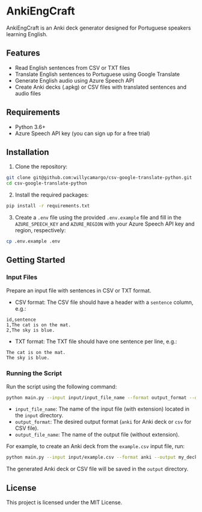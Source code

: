 # AnkiEngCraft

AnkiEngCraft is an Anki deck generator designed for Portuguese speakers learning English.

## Features

- Read English sentences from CSV or TXT files
- Translate English sentences to Portuguese using Google Translate
- Generate English audio using Azure Speech API
- Create Anki decks (.apkg) or CSV files with translated sentences and audio files

## Requirements

- Python 3.6+
- Azure Speech API key (you can sign up for a free trial)

## Installation

1. Clone the repository:

```bash
git clone git@github.com:willycamargo/csv-google-translate-python.git
cd csv-google-translate-python
```

2. Install the required packages:
```bash
pip install -r requirements.txt
```

3. Create a `.env` file using the provided `.env.example` file and fill in the `AZURE_SPEECH_KEY` and `AZURE_REGION` with your Azure Speech API key and region, respectively:

```bash
cp .env.example .env
```

## Getting Started

### Input Files

Prepare an input file with sentences in CSV or TXT format.

- CSV format: The CSV file should have a header with a `sentence` column, e.g.:
```csv
id,sentence
1,The cat is on the mat.
2,The sky is blue.
```

- TXT format: The TXT file should have one sentence per line, e.g.:
```txt
The cat is on the mat.
The sky is blue.
```

### Running the Script

Run the script using the following command:

```bash
python main.py --input input/input_file_name --format output_format --output output_file_name
```

- `input_file_name`: The name of the input file (with extension) located in the `input` directory.
- `output_format`: The desired output format (`anki` for Anki deck or `csv` for CSV file).
- `output_file_name`: The name of the output file (without extension).

For example, to create an Anki deck from the `example.csv` input file, run:

```bash
python main.py --input input/example.csv --format anki --output my_deck
```

The generated Anki deck or CSV file will be saved in the `output` directory.

## License

This project is licensed under the MIT License.
